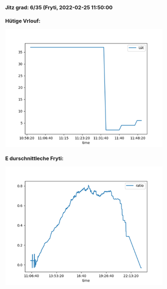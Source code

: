### Jitz grad: 6/35 (Fryti, 2022-02-25 11:50:00

### Hütige Vrlouf:
![Graph](Today.png)

### E durschnittleche Fryti:
![Graph](Fryti.png)